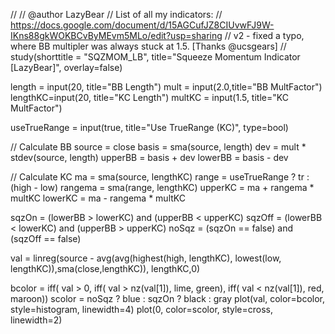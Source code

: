 //
// @author LazyBear 
// List of all my indicators: 
// https://docs.google.com/document/d/15AGCufJZ8CIUvwFJ9W-IKns88gkWOKBCvByMEvm5MLo/edit?usp=sharing
// v2 - fixed a typo, where BB multipler was always stuck at 1.5. [Thanks @ucsgears]
//
study(shorttitle = "SQZMOM_LB", title="Squeeze Momentum Indicator [LazyBear]", overlay=false)

length = input(20, title="BB Length")
mult = input(2.0,title="BB MultFactor")
lengthKC=input(20, title="KC Length")
multKC = input(1.5, title="KC MultFactor")

useTrueRange = input(true, title="Use TrueRange (KC)", type=bool)

// Calculate BB
source = close
basis = sma(source, length)
dev = mult * stdev(source, length)
upperBB = basis + dev
lowerBB = basis - dev

// Calculate KC
ma = sma(source, lengthKC)
range = useTrueRange ? tr : (high - low)
rangema = sma(range, lengthKC)
upperKC = ma + rangema * multKC
lowerKC = ma - rangema * multKC

sqzOn  = (lowerBB > lowerKC) and (upperBB < upperKC)
sqzOff = (lowerBB < lowerKC) and (upperBB > upperKC)
noSqz  = (sqzOn == false) and (sqzOff == false)

val = linreg(source  -  avg(avg(highest(high, lengthKC), lowest(low, lengthKC)),sma(close,lengthKC)), 
            lengthKC,0)

bcolor = iff( val > 0, 
            iff( val > nz(val[1]), lime, green),
            iff( val < nz(val[1]), red, maroon))
scolor = noSqz ? blue : sqzOn ? black : gray 
plot(val, color=bcolor, style=histogram, linewidth=4)
plot(0, color=scolor, style=cross, linewidth=2)

